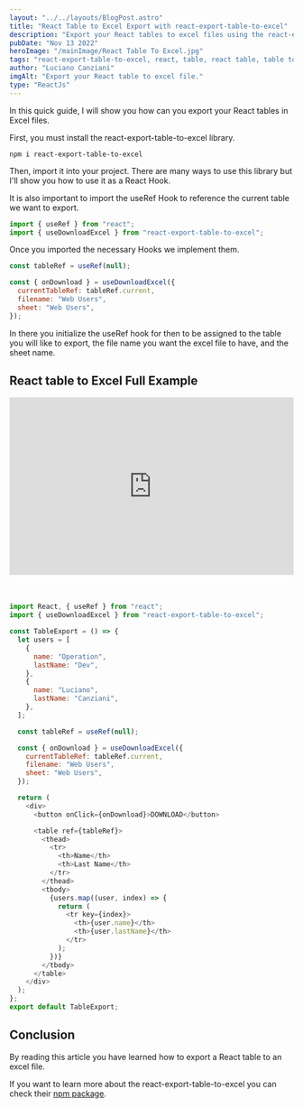 ```yaml
---
layout: "../../layouts/BlogPost.astro"
title: "React Table to Excel Export with react-export-table-to-excel"
description: "Export your React tables to excel files using the react-export-table-to-excel library Hook."
pubDate: "Nov 13 2022"
heroImage: "/mainImage/React Table To Excel.jpg"
tags: "react-export-table-to-excel, react, table, react table, table to excel, excel, export excel"
author: "Luciano Canziani"
imgAlt: "Export your React table to excel file."
type: "ReactJs"
---
```


In this quick guide, I will show you how can you export your React tables in Excel files.

First, you must install the react-export-table-to-excel library.

```
npm i react-export-table-to-excel
```

Then, import it into your project. There are many ways to use this library but I'll show you how to use it as a React Hook.

It is also important to import the useRef Hook to reference the current table we want to export.

```js
import { useRef } from "react";
import { useDownloadExcel } from "react-export-table-to-excel";
```

Once you imported the necessary Hooks we implement them.

```js
const tableRef = useRef(null);

const { onDownload } = useDownloadExcel({
  currentTableRef: tableRef.current,
  filename: "Web Users",
  sheet: "Web Users",
});
```

In there you initialize the useRef hook for then to be assigned to the table you will like to export, the file name you want the excel file to have, and the sheet name.

## React table to Excel Full Example

<iframe style="margin-bottom: 35px;" width="100%" height="315" src="https://www.youtube.com/embed/pdUo0_owT1M" title="YouTube video player" frameborder="0" allow="accelerometer; autoplay; clipboard-write; encrypted-media; gyroscope; picture-in-picture" allowfullscreen></iframe>

```js
import React, { useRef } from "react";
import { useDownloadExcel } from "react-export-table-to-excel";

const TableExport = () => {
  let users = [
    {
      name: "Operation",
      lastName: "Dev",
    },
    {
      name: "Luciano",
      lastName: "Canziani",
    },
  ];

  const tableRef = useRef(null);

  const { onDownload } = useDownloadExcel({
    currentTableRef: tableRef.current,
    filename: "Web Users",
    sheet: "Web Users",
  });

  return (
    <div>
      <button onClick={onDownload}>DOWNLOAD</button>

      <table ref={tableRef}>
        <thead>
          <tr>
            <th>Name</th>
            <th>Last Name</th>
          </tr>
        </thead>
        <tbody>
          {users.map((user, index) => {
            return (
              <tr key={index}>
                <th>{user.name}</th>
                <th>{user.lastName}</th>
              </tr>
            );
          })}
        </tbody>
      </table>
    </div>
  );
};
export default TableExport;
```

## Conclusion

By reading this article you have learned how to export a React table to an excel file.

If you want to learn more about the react-export-table-to-excel you can check their <a href="https://www.npmjs.com/package/react-export-table-to-excel" target=”_blank”>npm package</a>.
